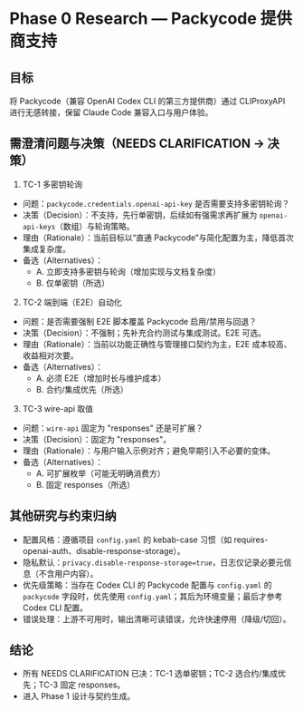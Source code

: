 # Phase 0 Research — Packycode 提供商支持

## 目标
将 Packycode（兼容 OpenAI Codex CLI 的第三方提供商）通过 CLIProxyAPI 进行无感转接，保留 Claude Code 兼容入口与用户体验。

## 需澄清问题与决策（NEEDS CLARIFICATION → 决策）

1) TC-1 多密钥轮询
- 问题：`packycode.credentials.openai-api-key` 是否需要支持多密钥轮询？
- 决策（Decision）：不支持，先行单密钥，后续如有强需求再扩展为 `openai-api-keys`（数组）与轮询策略。
- 理由（Rationale）：当前目标以“直通 Packycode”与简化配置为主，降低首次集成复杂度。
- 备选（Alternatives）：
  - A. 立即支持多密钥与轮询（增加实现与文档复杂度）
  - B. 仅单密钥（所选）

2) TC-2 端到端（E2E）自动化
- 问题：是否需要强制 E2E 脚本覆盖 Packycode 启用/禁用与回退？
- 决策（Decision）：不强制；先补充合约测试与集成测试。E2E 可选。
- 理由（Rationale）：当前以功能正确性与管理接口契约为主，E2E 成本较高、收益相对次要。
- 备选（Alternatives）：
  - A. 必须 E2E（增加时长与维护成本）
  - B. 合约/集成优先（所选）

3) TC-3 wire-api 取值
- 问题：`wire-api` 固定为 "responses" 还是可扩展？
- 决策（Decision）：固定为 "responses"。
- 理由（Rationale）：与用户输入示例对齐；避免早期引入不必要的变体。
- 备选（Alternatives）：
  - A. 可扩展枚举（可能无明确消费方）
  - B. 固定 responses（所选）

## 其他研究与约束归纳

- 配置风格：遵循项目 `config.yaml` 的 kebab-case 习惯（如 requires-openai-auth、disable-response-storage）。
- 隐私默认：`privacy.disable-response-storage=true`，日志仅记录必要元信息（不含用户内容）。
- 优先级策略：当存在 Codex CLI 的 Packycode 配置与 `config.yaml` 的 `packycode` 字段时，优先使用 `config.yaml`；其后为环境变量；最后才参考 Codex CLI 配置。
- 错误处理：上游不可用时，输出清晰可读错误，允许快速停用（降级/切回）。

## 结论
- 所有 NEEDS CLARIFICATION 已决：TC-1 选单密钥；TC-2 选合约/集成优先；TC-3 固定 responses。
- 进入 Phase 1 设计与契约生成。
